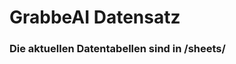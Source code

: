 



































































# GrabbeAI Datensatz





### Die aktuellen Datentabellen sind in /sheets/


